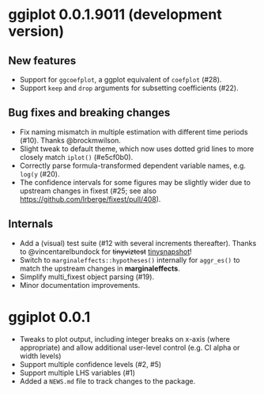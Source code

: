 # ggiplot 0.0.1.9011 (development version)

## New features

- Support for `ggcoefplot`, a ggplot equivalent of `coefplot` (#28).
- Support `keep` and `drop` arguments for subsetting coefficients (#22).

## Bug fixes and breaking changes

- Fix naming mismatch in multiple estimation with different time periods (#10).
Thanks @brockmwilson.
- Slight tweak to default theme, which now uses dotted grid lines to more
closely match `iplot()` (#e5cf0b0).
- Correctly parse formula-transformed dependent variable names, e.g. `log(y`
(#20).
- The confidence intervals for some figures may be slightly wider due to
upstream changes in fixest (#25; see also
https://github.com/lrberge/fixest/pull/408).

## Internals

- Add a (visual) test suite (#12 with several increments thereafter). Thanks to
@vincentarelbundock for ~~tinyviztest~~
[tinysnapshot](https://github.com/vincentarelbundock/tinysnapshot)!
- Switch to `marginaleffects::hypotheses()` internally for `aggr_es()` to match
the upstream changes in **marginaleffects**.
- Simplify multi_fixest object parsing (#19).
- Minor documentation improvements.

# ggiplot 0.0.1

* Tweaks to plot output, including integer breaks on x-axis (where appropriate)
and allow additional user-level control (e.g. CI alpha or width levels)
* Support multiple confidence levels (#2, #5)
* Support multiple LHS variables (#1)
* Added a `NEWS.md` file to track changes to the package.
